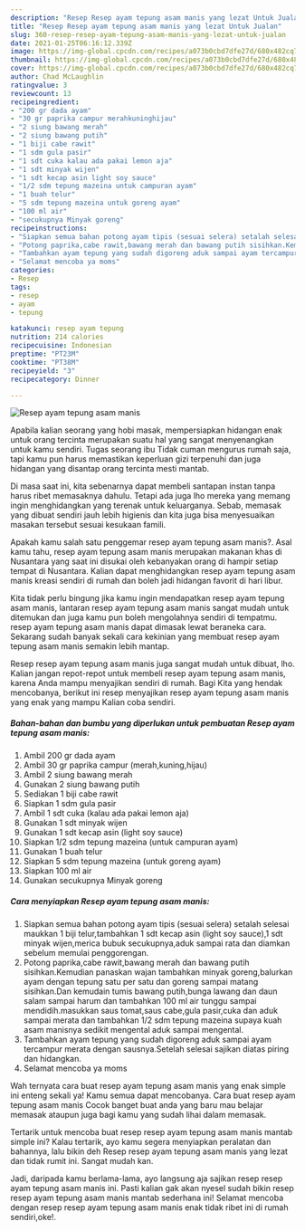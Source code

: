 ```yaml
---
description: "Resep Resep ayam tepung asam manis yang lezat Untuk Jualan"
title: "Resep Resep ayam tepung asam manis yang lezat Untuk Jualan"
slug: 360-resep-resep-ayam-tepung-asam-manis-yang-lezat-untuk-jualan
date: 2021-01-25T06:16:12.339Z
image: https://img-global.cpcdn.com/recipes/a073b0cbd7dfe27d/680x482cq70/resep-ayam-tepung-asam-manis-foto-resep-utama.jpg
thumbnail: https://img-global.cpcdn.com/recipes/a073b0cbd7dfe27d/680x482cq70/resep-ayam-tepung-asam-manis-foto-resep-utama.jpg
cover: https://img-global.cpcdn.com/recipes/a073b0cbd7dfe27d/680x482cq70/resep-ayam-tepung-asam-manis-foto-resep-utama.jpg
author: Chad McLaughlin
ratingvalue: 3
reviewcount: 13
recipeingredient:
- "200 gr dada ayam"
- "30 gr paprika campur merahkuninghijau"
- "2 siung bawang merah"
- "2 siung bawang putih"
- "1 biji cabe rawit"
- "1 sdm gula pasir"
- "1 sdt cuka kalau ada pakai lemon aja"
- "1 sdt minyak wijen"
- "1 sdt kecap asin light soy sauce"
- "1/2 sdm tepung mazeina untuk campuran ayam"
- "1 buah telur"
- "5 sdm tepung mazeina untuk goreng ayam"
- "100 ml air"
- "secukupnya Minyak goreng"
recipeinstructions:
- "Siapkan semua bahan potong ayam tipis (sesuai selera) setalah selesai maukkan 1 biji telur,tambahkan 1 sdt kecap asin (light soy sauce),1 sdt minyak wijen,merica bubuk secukupnya,aduk sampai rata dan diamkan sebelum memulai penggorengan."
- "Potong paprika,cabe rawit,bawang merah dan bawang putih sisihkan.Kemudian panaskan wajan tambahkan minyak goreng,balurkan ayam dengan tepung satu per satu dan goreng sampai matang sisihkan.Dan kemudain tumis bawang putih,bunga lawang dan daun salam sampai harum dan tambahkan 100 ml air tunggu sampai mendidih.masukkan saus tomat,saus cabe,gula pasir,cuka dan aduk sampai merata dan tambahkan 1/2 sdm tepung mazeina supaya kuah asam manisnya sedikit mengental aduk sampai mengental."
- "Tambahkan ayam tepung yang sudah digoreng aduk sampai ayam tercampur merata dengan sausnya.Setelah selesai sajikan diatas piring dan hidangkan."
- "Selamat mencoba ya moms"
categories:
- Resep
tags:
- resep
- ayam
- tepung

katakunci: resep ayam tepung 
nutrition: 214 calories
recipecuisine: Indonesian
preptime: "PT23M"
cooktime: "PT38M"
recipeyield: "3"
recipecategory: Dinner

---
```



![Resep ayam tepung asam manis](https://img-global.cpcdn.com/recipes/a073b0cbd7dfe27d/680x482cq70/resep-ayam-tepung-asam-manis-foto-resep-utama.jpg)

Apabila kalian seorang yang hobi masak, mempersiapkan hidangan enak untuk orang tercinta merupakan suatu hal yang sangat menyenangkan untuk kamu sendiri. Tugas seorang ibu Tidak cuman mengurus rumah saja, tapi kamu pun harus memastikan keperluan gizi terpenuhi dan juga hidangan yang disantap orang tercinta mesti mantab.

Di masa  saat ini, kita sebenarnya dapat membeli santapan instan tanpa harus ribet memasaknya dahulu. Tetapi ada juga lho mereka yang memang ingin menghidangkan yang terenak untuk keluarganya. Sebab, memasak yang dibuat sendiri jauh lebih higienis dan kita juga bisa menyesuaikan masakan tersebut sesuai kesukaan famili. 



Apakah kamu salah satu penggemar resep ayam tepung asam manis?. Asal kamu tahu, resep ayam tepung asam manis merupakan makanan khas di Nusantara yang saat ini disukai oleh kebanyakan orang di hampir setiap tempat di Nusantara. Kalian dapat menghidangkan resep ayam tepung asam manis kreasi sendiri di rumah dan boleh jadi hidangan favorit di hari libur.

Kita tidak perlu bingung jika kamu ingin mendapatkan resep ayam tepung asam manis, lantaran resep ayam tepung asam manis sangat mudah untuk ditemukan dan juga kamu pun boleh mengolahnya sendiri di tempatmu. resep ayam tepung asam manis dapat dimasak lewat beraneka cara. Sekarang sudah banyak sekali cara kekinian yang membuat resep ayam tepung asam manis semakin lebih mantap.

Resep resep ayam tepung asam manis juga sangat mudah untuk dibuat, lho. Kalian jangan repot-repot untuk membeli resep ayam tepung asam manis, karena Anda mampu menyajikan sendiri di rumah. Bagi Kita yang hendak mencobanya, berikut ini resep menyajikan resep ayam tepung asam manis yang enak yang mampu Kalian coba sendiri.

<!--inarticleads1-->

##### Bahan-bahan dan bumbu yang diperlukan untuk pembuatan Resep ayam tepung asam manis:

1. Ambil 200 gr dada ayam
1. Ambil 30 gr paprika campur (merah,kuning,hijau)
1. Ambil 2 siung bawang merah
1. Gunakan 2 siung bawang putih
1. Sediakan 1 biji cabe rawit
1. Siapkan 1 sdm gula pasir
1. Ambil 1 sdt cuka (kalau ada pakai lemon aja)
1. Gunakan 1 sdt minyak wijen
1. Gunakan 1 sdt kecap asin (light soy sauce)
1. Siapkan 1/2 sdm tepung mazeina (untuk campuran ayam)
1. Gunakan 1 buah telur
1. Siapkan 5 sdm tepung mazeina (untuk goreng ayam)
1. Siapkan 100 ml air
1. Gunakan secukupnya Minyak goreng




<!--inarticleads2-->

##### Cara menyiapkan Resep ayam tepung asam manis:

1. Siapkan semua bahan potong ayam tipis (sesuai selera) setalah selesai maukkan 1 biji telur,tambahkan 1 sdt kecap asin (light soy sauce),1 sdt minyak wijen,merica bubuk secukupnya,aduk sampai rata dan diamkan sebelum memulai penggorengan.
1. Potong paprika,cabe rawit,bawang merah dan bawang putih sisihkan.Kemudian panaskan wajan tambahkan minyak goreng,balurkan ayam dengan tepung satu per satu dan goreng sampai matang sisihkan.Dan kemudain tumis bawang putih,bunga lawang dan daun salam sampai harum dan tambahkan 100 ml air tunggu sampai mendidih.masukkan saus tomat,saus cabe,gula pasir,cuka dan aduk sampai merata dan tambahkan 1/2 sdm tepung mazeina supaya kuah asam manisnya sedikit mengental aduk sampai mengental.
1. Tambahkan ayam tepung yang sudah digoreng aduk sampai ayam tercampur merata dengan sausnya.Setelah selesai sajikan diatas piring dan hidangkan.
1. Selamat mencoba ya moms




Wah ternyata cara buat resep ayam tepung asam manis yang enak simple ini enteng sekali ya! Kamu semua dapat mencobanya. Cara buat resep ayam tepung asam manis Cocok banget buat anda yang baru mau belajar memasak ataupun juga bagi kamu yang sudah lihai dalam memasak.

Tertarik untuk mencoba buat resep resep ayam tepung asam manis mantab simple ini? Kalau tertarik, ayo kamu segera menyiapkan peralatan dan bahannya, lalu bikin deh Resep resep ayam tepung asam manis yang lezat dan tidak rumit ini. Sangat mudah kan. 

Jadi, daripada kamu berlama-lama, ayo langsung aja sajikan resep resep ayam tepung asam manis ini. Pasti kalian gak akan nyesel sudah bikin resep resep ayam tepung asam manis mantab sederhana ini! Selamat mencoba dengan resep resep ayam tepung asam manis enak tidak ribet ini di rumah sendiri,oke!.

